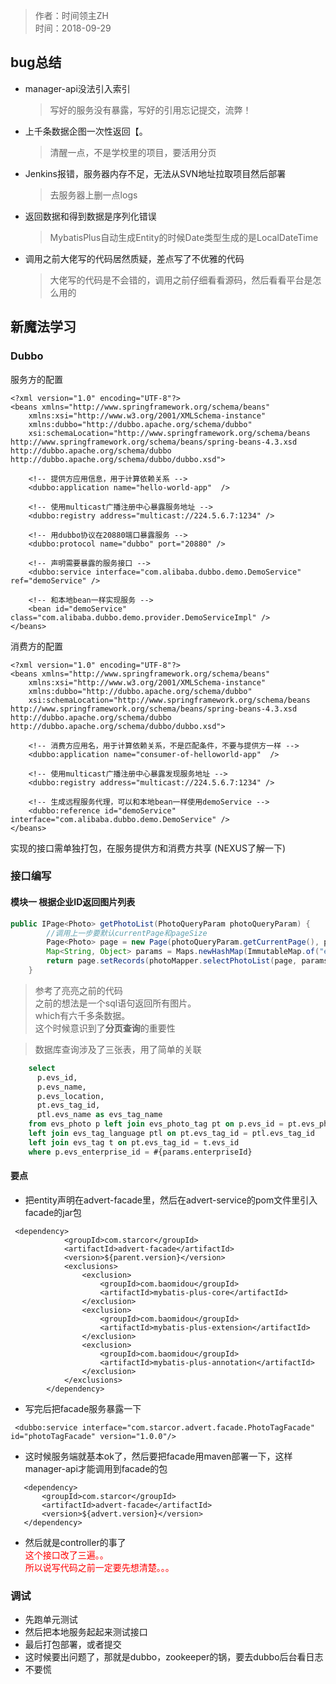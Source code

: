 >  作者：时间领主ZH  
>  时间：2018-09-29

## bug总结
- manager-api没法引入索引
    > 写好的服务没有暴露，写好的引用忘记提交，流弊！  
- 上千条数据企图一次性返回【。
    > 清醒一点，不是学校里的项目，要活用分页
- Jenkins报错，服务器内存不足，无法从SVN地址拉取项目然后部署
    > 去服务器上删一点logs
- 返回数据和得到数据是序列化错误
    >MybatisPlus自动生成Entity的时候Date类型生成的是LocalDateTime
- 调用之前大佬写的代码居然质疑，差点写了不优雅的代码  
    >大佬写的代码是不会错的，调用之前仔细看看源码，然后看看平台是怎么用的

## 新魔法学习
### Dubbo
服务方的配置
```
<?xml version="1.0" encoding="UTF-8"?>
<beans xmlns="http://www.springframework.org/schema/beans"
    xmlns:xsi="http://www.w3.org/2001/XMLSchema-instance"
    xmlns:dubbo="http://dubbo.apache.org/schema/dubbo"
    xsi:schemaLocation="http://www.springframework.org/schema/beans        http://www.springframework.org/schema/beans/spring-beans-4.3.xsd        http://dubbo.apache.org/schema/dubbo        http://dubbo.apache.org/schema/dubbo/dubbo.xsd">
 
    <!-- 提供方应用信息，用于计算依赖关系 -->
    <dubbo:application name="hello-world-app"  />
 
    <!-- 使用multicast广播注册中心暴露服务地址 -->
    <dubbo:registry address="multicast://224.5.6.7:1234" />
 
    <!-- 用dubbo协议在20880端口暴露服务 -->
    <dubbo:protocol name="dubbo" port="20880" />
 
    <!-- 声明需要暴露的服务接口 -->
    <dubbo:service interface="com.alibaba.dubbo.demo.DemoService" ref="demoService" />
 
    <!-- 和本地bean一样实现服务 -->
    <bean id="demoService" class="com.alibaba.dubbo.demo.provider.DemoServiceImpl" />
</beans>
```
消费方的配置
```
<?xml version="1.0" encoding="UTF-8"?>
<beans xmlns="http://www.springframework.org/schema/beans"
    xmlns:xsi="http://www.w3.org/2001/XMLSchema-instance"
    xmlns:dubbo="http://dubbo.apache.org/schema/dubbo"
    xsi:schemaLocation="http://www.springframework.org/schema/beans        http://www.springframework.org/schema/beans/spring-beans-4.3.xsd        http://dubbo.apache.org/schema/dubbo        http://dubbo.apache.org/schema/dubbo/dubbo.xsd">
 
    <!-- 消费方应用名，用于计算依赖关系，不是匹配条件，不要与提供方一样 -->
    <dubbo:application name="consumer-of-helloworld-app"  />
 
    <!-- 使用multicast广播注册中心暴露发现服务地址 -->
    <dubbo:registry address="multicast://224.5.6.7:1234" />
 
    <!-- 生成远程服务代理，可以和本地bean一样使用demoService -->
    <dubbo:reference id="demoService" interface="com.alibaba.dubbo.demo.DemoService" />
</beans>
```
实现的接口需单独打包，在服务提供方和消费方共享 (NEXUS了解一下)

### 接口编写
#### 模块一 根据企业ID返回图片列表
``` java
public IPage<Photo> getPhotoList(PhotoQueryParam photoQueryParam) {
        //调用上一步要默认currentPage和pageSize
        Page<Photo> page = new Page(photoQueryParam.getCurrentPage(), photoQueryParam.getPageSize());
        Map<String, Object> params = Maps.newHashMap(ImmutableMap.of("enterpriseId", photoQueryParam.getEnterpriseId()));
        return page.setRecords(photoMapper.selectPhotoList(page, params));
    }
```
> 参考了亮亮之前的代码   
  之前的想法是一个sql语句返回所有图片。   
  which有六千多条数据。  
  这个时候意识到了<strong>分页查询</strong>的重要性    
  
> 数据库查询涉及了三张表，用了简单的关联

``` sql
    select
      p.evs_id,
      p.evs_name,
      p.evs_location,
      pt.evs_tag_id,
      ptl.evs_name as evs_tag_name
    from evs_photo p left join evs_photo_tag pt on p.evs_id = pt.evs_photo_id
    left join evs_tag_language ptl on pt.evs_tag_id = ptl.evs_tag_id
    left join evs_tag t on pt.evs_tag_id = t.evs_id
    where p.evs_enterprise_id = #{params.enterpriseId}
```

#### 要点
- 把entity声明在advert-facade里，然后在advert-service的pom文件里引入facade的jar包
```
 <dependency>
            <groupId>com.starcor</groupId>
            <artifactId>advert-facade</artifactId>
            <version>${parent.version}</version>
            <exclusions>
                <exclusion>
                    <groupId>com.baomidou</groupId>
                    <artifactId>mybatis-plus-core</artifactId>
                </exclusion>
                <exclusion>
                    <groupId>com.baomidou</groupId>
                    <artifactId>mybatis-plus-extension</artifactId>
                </exclusion>
                <exclusion>
                    <groupId>com.baomidou</groupId>
                    <artifactId>mybatis-plus-annotation</artifactId>
                </exclusion>
            </exclusions>
        </dependency>
```
- 写完后把facade服务暴露一下
```
 <dubbo:service interface="com.starcor.advert.facade.PhotoTagFacade" id="photoTagFacade" version="1.0.0"/>
 ```
 - 这时候服务端就基本ok了，然后要把facade用maven部署一下，这样manager-api才能调用到facade的包
 ```
    <dependency>
        <groupId>com.starcor</groupId>
        <artifactId>advert-facade</artifactId>
        <version>${advert.version}</version>
    </dependency>
```
- 然后就是controller的事了   
 <font color=red>这个接口改了三遍。。    
   所以说写代码之前一定要先想清楚。。。
   </font>
### 调试
- 先跑单元测试
- 然后把本地服务起起来测试接口
- 最后打包部署，或者提交
- 这时候要出问题了，那就是dubbo，zookeeper的锅，要去dubbo后台看日志
- 不要慌